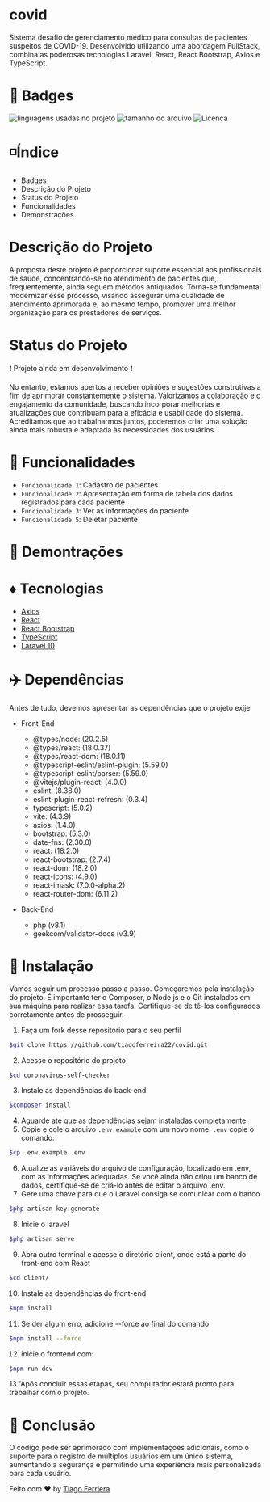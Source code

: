 # covid
Sistema desafio de gerenciamento médico para consultas de pacientes suspeitos de COVID-19. Desenvolvido utilizando uma abordagem FullStack, combina as poderosas tecnologias Laravel, React, React Bootstrap, Axios e TypeScript.

# 🌠 Badges 
<img alt="linguagens usadas no projeto" src="https://img.shields.io/github/languages/count/tiagoferreira22/covid" /> <img alt="tamanho do arquivo" src="https://img.shields.io/github/repo-size/tiagoferreira22/covid" /> <img alt="Licença" src="https://img.shields.io/github/license/tiagoferreira22/covid" />

# ◽️Índice
* Badges
* Descrição do Projeto
* Status do Projeto
* Funcionalidades
* Demonstrações

# Descrição do Projeto
A proposta deste projeto é proporcionar suporte essencial aos profissionais de saúde, concentrando-se no atendimento de pacientes que, frequentemente, ainda seguem métodos antiquados. Torna-se fundamental modernizar esse processo, visando assegurar uma qualidade de atendimento aprimorada e, ao mesmo tempo, promover uma melhor organização para os prestadores de serviços.

# Status do Projeto
:heavy_exclamation_mark: Projeto ainda em desenvolvimento :heavy_exclamation_mark: 

No entanto, estamos abertos a receber opiniões e sugestões construtivas a fim de aprimorar constantemente o sistema. Valorizamos a colaboração e o engajamento da comunidade, buscando incorporar melhorias e atualizações que contribuam para a eficácia e usabilidade do sistema. Acreditamos que ao trabalharmos juntos, poderemos criar uma solução ainda mais robusta e adaptada às necessidades dos usuários.

# :hammer: Funcionalidades 
- `Funcionalidade 1`: Cadastro de pacientes
- `Funcionalidade 2`: Apresentação em forma de tabela dos dados registrados para cada paciente
- `Funcionalidade 3`: Ver as informações do paciente
- `Funcionalidade 5`: Deletar paciente

# 🌻 Demontrações


# ♦️ Tecnologias
- <a href="https://axios-http.com/docs/intro">Axios</a>
- <a href="https://legacy.reactjs.org/docs/getting-started.html">React</a>
- <a href="https://react-bootstrap-v4.netlify.app/getting-started/introduction/">React Bootstrap</a>
- <a href="https://www.typescriptlang.org/docs/">TypeScript</a>
- <a href="https://laravel.com/docs/10.x/readme">Laravel 10</a>

# ✈️ Dependências
Antes de tudo, devemos apresentar as dependências que o projeto exije
* Front-End
    * @types/node: (20.2.5)
    * @types/react: (18.0.37)
    * @types/react-dom: (18.0.11)
    * @typescript-eslint/eslint-plugin: (5.59.0)
    * @typescript-eslint/parser: (5.59.0)
    * @vitejs/plugin-react: (4.0.0)
    * eslint: (8.38.0)
    * eslint-plugin-react-refresh: (0.3.4)
    * typescript: (5.0.2)
    * vite: (4.3.9)
    * axios: (1.4.0)
    * bootstrap: (5.3.0)
    * date-fns: (2.30.0)
    * react: (18.2.0)
    * react-bootstrap: (2.7.4)
    * react-dom: (18.2.0)
    * react-icons: (4.9.0)
    * react-imask: (7.0.0-alpha.2)
    * react-router-dom: (6.11.2)

* Back-End
    * php (v8.1)
    * geekcom/validator-docs (v3.9)

# 🌲 Instalação
Vamos seguir um processo passo a passo. Começaremos pela instalação do projeto. 
É importante ter o Composer, o Node.js e o Git instalados em sua máquina para realizar essa tarefa. Certifique-se de tê-los configurados corretamente antes de prosseguir.

1. Faça um fork desse repositório para o seu perfil
```bash 
$git clone https://github.com/tiagoferreira22/covid.git
```
2. Acesse o repositório do projeto
```bash
$cd coronavirus-self-checker
```
3. Instale as dependências do back-end
```bash 
$composer install
```
4. Aguarde até que as dependências sejam instaladas completamente.
5. Copie e cole o arquivo `.env.example` com um novo nome: `.env`
copie o comando:
```bash
$cp .env.example .env
```
6. Atualize as variáveis do arquivo de configuração, localizado em .env, com as informações adequadas. Se você ainda não criou um banco de dados, certifique-se de criá-lo antes de editar o arquivo .env.
7. Gere uma chave para que o Laravel consiga se comunicar com o banco
```bash
$php artisan key:generate
```
8. Inicie o laravel
```bash
$php artisan serve
```
9. Abra outro terminal e acesse o diretório client, onde está a parte do front-end com React
```bash
$cd client/
```
10. Instale as dependências do front-end
```bash
$npm install
```
11. Se der algum erro, adicione --force ao final do comando
```bash 
$npm install --force
```
12. inicie o frontend com:
```bash
$npm run dev
```
13."Após concluir essas etapas, seu computador estará pronto para trabalhar com o projeto.

# 🎯 Conclusão
O código pode ser aprimorado com implementações adicionais, como o suporte para o registro de múltiplos usuários em um único sistema, aumentando a segurança e permitindo uma experiência mais personalizada para cada usuário.

Feito com ❤️ by <a href="https://github.com/tiagoferreira22">Tiago Ferriera</a>
